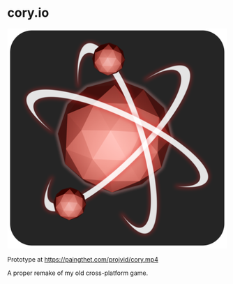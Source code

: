 # cory.io

![Image of logo](logo.png)

Prototype at https://paingthet.com/projvid/cory.mp4

A proper remake of my old cross-platform game.
